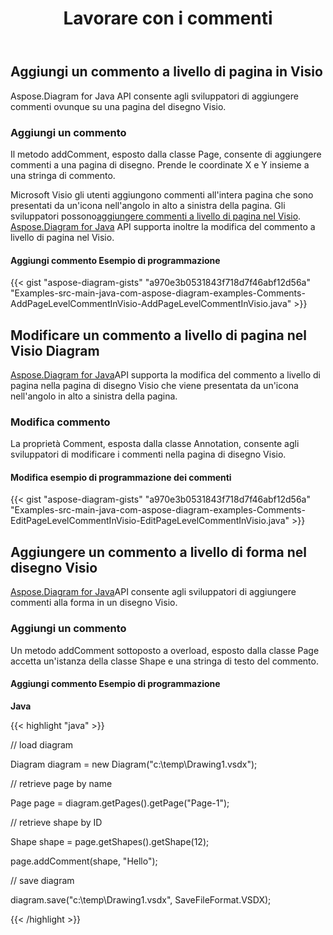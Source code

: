 ﻿---
title: Lavorare con i commenti
type: docs
weight: 210
url: /it/java/working-with-comments/
---
## **Aggiungi un commento a livello di pagina in Visio**
Aspose.Diagram for Java API consente agli sviluppatori di aggiungere commenti ovunque su una pagina del disegno Visio.
### **Aggiungi un commento**
Il metodo addComment, esposto dalla classe Page, consente di aggiungere commenti a una pagina di disegno. Prende le coordinate X e Y insieme a una stringa di commento.

 Microsoft Visio gli utenti aggiungono commenti all'intera pagina che sono presentati da un'icona nell'angolo in alto a sinistra della pagina. Gli sviluppatori possono[aggiungere commenti a livello di pagina nel Visio](). [Aspose.Diagram for Java](https://products.aspose.com/diagram/java/) API supporta inoltre la modifica del commento a livello di pagina nel Visio.
#### **Aggiungi commento Esempio di programmazione**
{{< gist "aspose-diagram-gists" "a970e3b0531843f718d7f46abf12d56a" "Examples-src-main-java-com-aspose-diagram-examples-Comments-AddPageLevelCommentInVisio-AddPageLevelCommentInVisio.java" >}}
## **Modificare un commento a livello di pagina nel Visio Diagram**
[Aspose.Diagram for Java](https://products.aspose.com/diagram/java/)API supporta la modifica del commento a livello di pagina nella pagina di disegno Visio che viene presentata da un'icona nell'angolo in alto a sinistra della pagina.
### **Modifica commento**
La proprietà Comment, esposta dalla classe Annotation, consente agli sviluppatori di modificare i commenti nella pagina di disegno Visio.
#### **Modifica esempio di programmazione dei commenti**
{{< gist "aspose-diagram-gists" "a970e3b0531843f718d7f46abf12d56a" "Examples-src-main-java-com-aspose-diagram-examples-Comments-EditPageLevelCommentInVisio-EditPageLevelCommentInVisio.java" >}}
## **Aggiungere un commento a livello di forma nel disegno Visio**
[Aspose.Diagram for Java](https://products.aspose.com/diagram/java/)API consente agli sviluppatori di aggiungere commenti alla forma in un disegno Visio.
### **Aggiungi un commento**
Un metodo addComment sottoposto a overload, esposto dalla classe Page accetta un'istanza della classe Shape e una stringa di testo del commento.
#### **Aggiungi commento Esempio di programmazione**
**Java**

{{< highlight "java" >}}

 // load diagram

Diagram diagram = new Diagram("c:\\temp\\Drawing1.vsdx");

// retrieve page by name

Page page = diagram.getPages().getPage("Page-1");

// retrieve shape by ID

Shape shape = page.getShapes().getShape(12);

page.addComment(shape, "Hello");

// save diagram

diagram.save("c:\\temp\\Drawing1.vsdx", SaveFileFormat.VSDX);

{{< /highlight >}}
